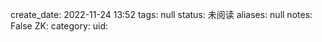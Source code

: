 create_date: 2022-11-24 13:52
tags: null
status: 未阅读 
aliases: null
notes: False
ZK: 
category: 
uid: 
